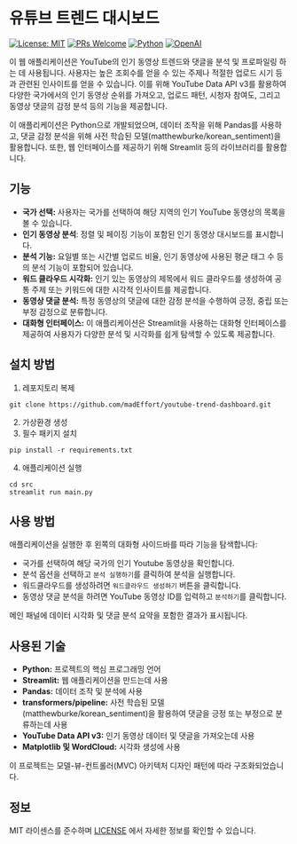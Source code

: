 # 유튜브 트렌드 대시보드
[![License: MIT](https://img.shields.io/badge/License-MIT-yellow.svg)](https://opensource.org/licenses/MIT)
[![PRs Welcome](https://img.shields.io/badge/PRs-welcome-brightgreen.svg?style=round)](https://makeapullrequest.com)
[![Python](https://img.shields.io/badge/Python-071D49?logo=Python&logoColor=white)](https://www.python.org/)
[![OpenAI](https://img.shields.io/badge/OpenAI-00A3E0?logo=OpenAI&logoColor=white)](https://openai.com/)

이 웹 애플리케이션은 YouTube의 인기 동영상 트렌드와 댓글을 분석 및 프로파일링 하는 데 사용됩니다. 사용자는 높은 조회수를 얻을 수 있는 주제나 적절한 업로드 시기 등과 관련된 인사이트를 얻을 수 있습니다. 이를 위해 YouTube Data API v3를 활용하여 다양한 국가에서의 인기 동영상 순위를 가져오고, 업로드 패턴, 시청자 참여도, 그리고 동영상 댓글의 감정 분석 등의 기능을 제공합니다.

이 애플리케이션은 Python으로 개발되었으며, 데이터 조작을 위해 Pandas를 사용하고, 댓글 감정 분석을 위해 사전 학습된 모델(matthewburke/korean_sentiment)을 활용합니다. 또한, 웹 인터페이스를 제공하기 위해 Streamlit 등의 라이브러리를 활용합니다.

## 기능
- **국가 선택:** 사용자는 국가를 선택하여 해당 지역의 인기 YouTube 동영상의 목록을 볼 수 있습니다.
- **인기 동영상 분석**: 정렬 및 페이징 기능이 포함된 인기 동영상 대시보드를 표시합니다.
- **분석 기능:** 요일별 또는 시간별 업로드 비율, 인기 동영상에 사용된 평균 태그 수 등의 분석 기능이 포함되어 있습니다.
- **워드 클라우드 시각화:** 인기 있는 동영상의 제목에서 워드 클라우드를 생성하여 공통 주제 또는 키워드에 대한 시각적 인사이트를 제공합니다.
- **동영상 댓글 분석:** 특정 동영상의 댓글에 대한 감정 분석을 수행하여 긍정, 중립 또는 부정 감정으로 분류합니다.
- **대화형 인터페이스:** 이 애플리케이션은 Streamlit을 사용하는 대화형 인터페이스를 제공하여 사용자가 다양한 분석 및 시각화를 쉽게 탐색할 수 있도록 제공합니다.

## 설치 방법
1. 레포지토리 복제
```
git clone https://github.com/madEffort/youtube-trend-dashboard.git
```
2. 가상환경 생성
3. 필수 패키지 설치
```
pip install -r requirements.txt
```
4. 애플리케이션 실행
```
cd src
streamlit run main.py
```

## 사용 방법
애플리케이션을 실행한 후 왼쪽의 대화형 사이드바를 따라 기능을 탐색합니다:

- 국가를 선택하여 해당 국가의 인기 Youtube 동영상을 확인합니다.
- 분석 옵션을 선택하고 `분석 실행하기`를 클릭하여 분석을 실행합니다.
- 워드클라우드를 생성하려면 `워드클라우드 생성하기` 버튼을 클릭합니다.
- 동영상 댓글 분석을 하려면 YouTube 동영상 ID를 입력하고 `분석하기`를 클릭합니다.

메인 패널에 데이터 시각화 및 댓글 분석 요약을 포함한 결과가 표시됩니다.

## 사용된 기술
- **Python:** 프로젝트의 핵심 프로그래밍 언어
- **Streamlit:** 웹 애플리케이션을 만드는데 사용
- **Pandas:** 데이터 조작 및 분석에 사용
- **transformers/pipeline:** 사전 학습된 모델(matthewburke/korean_sentiment)을 활용하여 댓글을 긍정 또는 부정으로 분류하는데 사용
- **YouTube Data API v3:** 인기 동영상 데이터 및 댓글을 가져오는데 사용
- **Matplotlib 및 WordCloud:** 시각화 생성에 사용

이 프로젝트는 모델-뷰-컨트롤러(MVC) 아키텍처 디자인 패턴에 따라 구조화되었습니다.

## 정보

MIT 라이센스를 준수하며 [LICENSE](https://github.com/madEffort/youtube-trend-dashboard/blob/main/LICENSE) 에서 자세한 정보를 확인할 수 있습니다.
